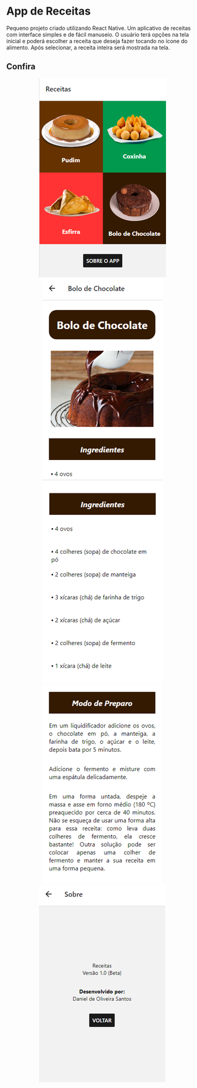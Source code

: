 # App de Receitas
Pequeno projeto criado utilizando React Native. Um aplicativo de receitas com interface simples e de fácil manuseio. O usuário terá opções na tela inicial e poderá escolher a receita que deseja fazer tocando no ícone do alimento. Após selecionar, a receita inteira será mostrada na tela.

## Confira
<p align="center">
	<img src="imagens/imagens_readme/home.png">
	<img src="imagens/imagens_readme/bolo.png">
	<img src="imagens/imagens_readme/bolo2.png">
	<img src="imagens/imagens_readme/bolo3.png">
	<img src="imagens/imagens_readme/sobre.png">
</p>
